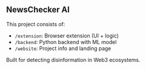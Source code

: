 ## NewsChecker AI

This project consists of:

- `/extension`: Browser extension (UI + logic)
- `/backend`: Python backend with ML model
- `/website`: Project info and landing page

Built for detecting disinformation in Web3 ecosystems.
